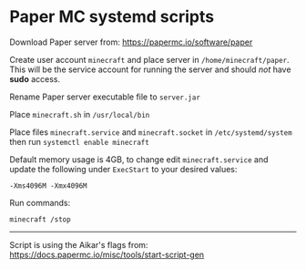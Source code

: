 # Paper MC systemd scripts

Download Paper server from:
<https://papermc.io/software/paper>

Create user account `minecraft` and place server in `/home/minecraft/paper`.  This will be the service account for running the server and should *not* have __sudo__ access.

Rename Paper server executable file to `server.jar`

Place `minecraft.sh` in `/usr/local/bin`

Place files `minecraft.service` and `minecraft.socket` in `/etc/systemd/system` then run `systemctl enable minecraft`

Default memory usage is 4GB, to change edit `minecraft.service` and update the following under `ExecStart` to your desired values:
```
-Xms4096M -Xmx4096M
```

Run commands:
```
minecraft /stop
```

-----

Script is using the Aikar's flags from:
<https://docs.papermc.io/misc/tools/start-script-gen>
